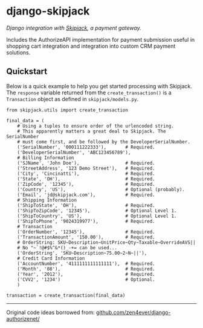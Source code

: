 django-skipjack
===============

*Django integration with [Skipjack](http://www.skipjack.com/), a payment gateway.*

Includes the AuthorizeAPI implementation for payment submission useful in
shopping cart integration and integration into custom CRM payment solutions.


Quickstart
----------

Below is a quick example to help you get started processing with Skipjack.
The ``response`` variable returned from the ``create_transaction()`` is a
``Transaction`` object as defined in ``skipjack/models.py``.

    from skipjack.utils import create_transaction
    
    final_data = (
        # Using a tuples to ensure order of the urlencoded string.
        # This apparently matters a great deal to Skipjack. The SerialNumber
        # must come first, and be followed by the DeveloperSerialNumber.
        ('SerialNumber', '000111222333'),       # Required.
        ('DeveloperSerialNumber', 'ABC123456789'),
        # Billing Information
        ('SJName', 'John Doe'),                 # Required.
        ('StreetAddress', '123 Demo Street'),   # Required.
        ('City', 'Cincinatti'),                 # Required.
        ('State', 'OH'),                        # Required.
        ('ZipCode', '12345'),                   # Required.
        ('Country', 'US'),                      # Optional (probably).
        ('Email', 'jd@skipjack.com'),           # Required.
        # Shipping Information
        ('ShipToState', 'OH'),                  # Required.
        ('ShipToZipCode', '12345'),             # Optional Level 1.
        ('ShipToCountry', 'US'),                # Optional Level 1.
        ('ShipToPhone', '9024319977'),          # Required.
        # Transaction
        ('OrderNumber', '12345'),               # Required.
        ('TransactionAmount', '150.00'),        # Required.
        # OrderString: SKU~Description~UnitPrice~Qty~Taxable~OverrideAVS||
        # No "~`!@#$%^&*()_-+= can be used...
        ('OrderString', 'SKU~Description~75.00~2~N~||'),
        # Credit Card Information
        ('AccountNumber', '4111111111111111'),  # Required.
        ('Month', '08'),                        # Required.
        ('Year', '2012'),                       # Required.
        ('CVV2', '1234')                        # Optional.
        )
    
    transaction = create_transaction(final_data)

- - -

Original code ideas borrowed from:
[github.com/zen4ever/django-authorizenet/](https://github.com/zen4ever/django-authorizenet/)
